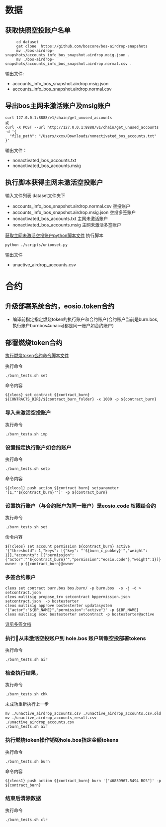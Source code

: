 # 数据
## 获取快照空投账户名单
  
```
     cd dataset
     get clone  https://github.com/boscore/bos-airdrop-snapshots
     mv ./bos-airdrop-snapshots/accounts_info_bos_snapshot.airdrop.msig.json .
     mv ./bos-airdrop-snapshots/accounts_info_bos_snapshot.airdrop.normal.csv .
```    
输出文件:
* accounts_info_bos_snapshot.airdrop.msig.json
* accounts_info_bos_snapshot.airdrop.normal.csv

## 导出bos主网未激活账户及msig账户

```
curl 127.0.0.1:8888/v1/chain/get_unused_accounts 
或
curl -X POST --url http://127.0.0.1:8888/v1/chain/get_unused_accounts  -d '{
  "file_path": "/Users/xxxx/Downloads/nonactivated_bos_accounts.txt"
}'
```

输出文件：
* nonactivated_bos_accounts.txt
* nonactivated_bos_accounts.msig


## 执行脚本获得主网未激活空投账户

输入文件列表 dataset文件夹下
* accounts_info_bos_snapshot.airdrop.normal.csv    空投账户         
* accounts_info_bos_snapshot.airdrop.msig.json        空投多签账户
* nonactivated_bos_accounts.txt       主网未激活账户
* nonactivated_bos_accounts.msig                 主网未激活多签账户  

[获取主网未激活空投账户python脚本文件](https://github.com/boscore/bos.contracts/tree/bos.burn/contracts/bos.burn/scripts/unionset.py)
执行脚本

```
python ./scripts/unionset.py
```
输出文件
* unactive_airdrop_accounts.csv

# 合约
## 升级部署系统合约，eosio.token合约
* 编译前指定指定燃烧token的执行账户和合约账户(合约账户当前是burn.bos,执行账户burnbos4unac可都是同一账户如合约账户)
## 部署燃烧token合约
[执行燃烧token合约命令脚本文件](https://github.com/vlbos/bos.contracts/tree/bos.burn/contracts/bos.burn/scripts/burn_tests.sh)

执行命令
```
./burn_tests.sh set
```

命令内容

```
${cleos} set contract ${contract_burn} ${CONTRACTS_DIR}/${contract_burn_folder} -x 1000 -p ${contract_burn}
```

### 导入未激活空投账户

执行命令
```
./burn_testa.sh imp
```

### 设置指定执行账户如合约账户

执行命令
```
./burn_tests.sh setp
```

命令内容
```
${cleos1} push action ${contract_burn} setparameter '[1,"'${contract_burn}'"]' -p ${contract_burn}
```

### 设置执行账户（与合约账户为同一账户）是eosio.code 权限给合约
执行命令
```
./burn_tests.sh set
```

命令内容
```
${!cleos} set account permission ${contract_burn} active '{"threshold": 1,"keys": [{"key": "'${burn_c_pubkey}'","weight": 1}],"accounts": [{"permission":{"actor":"'${contract_burn}'","permission":"eosio.code"},"weight":1}]}' owner -p ${contract_burn}@owner
```

### 多签合约账户

```
cleos set contract burn.bos bos.burn/ -p burn.bos  -s -j -d > setcontract.json
cleos multisig propose_trx setcontract bppermission.json  setcontract.json  -p bostesterter
cleos multisig approve bostesterter updatasystem '{"actor":"${BP_NAME}","permission":"active"}' -p ${BP_NAME}
cleos multisig exec bostesterter setcontract -p bostesterter@active
```
[详见多签文档](https://github.com/boscore/Documentation/blob/master/Oracle/BOS_Oracle_Deployment.md#22-create-msig)
### 执行从未激活空投账户到 hole.bos 账户转账空投部署tokens
执行命令

```
./burn_tests.sh air
```

### 检查执行结果，
执行命令
```
./burn_tests.sh chk
```
未成功重新执行上一步
```
mv ./unactive_airdrop_accounts.csv ./unactive_airdrop_accounts.csv.old
mv ./unactive_airdrop_accounts_result.csv ./unactive_airdrop_accounts.csv
./burn_tests.sh air
```

### 执行燃烧token操作销毁hole.bos指定金额tokens
执行命令
```
./burn_tests.sh burn
```

命令内容
```
${cleos1} push action ${contract_burn} burn '["46839967.5494 BOS"]' -p ${contract_burn}
```

### 结束后清除数据

执行命令
```
./burn_tests.sh clr
```
